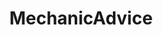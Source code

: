 ---
title: MechanicAdvice
crosslinks:
- youtubot
- u_imguralbumbot
- Justrolledintotheshop
- Cartalk
- subaru
- Trucks
- CarAV
- AutoDetailing
- AskMechanics
- Diesel
- saab
- RIAutoEnthusiasts
- BMW
- bestof
- askscience
- AskReddit
- cars
- autourbanbot
- alotabot
- jetta
---